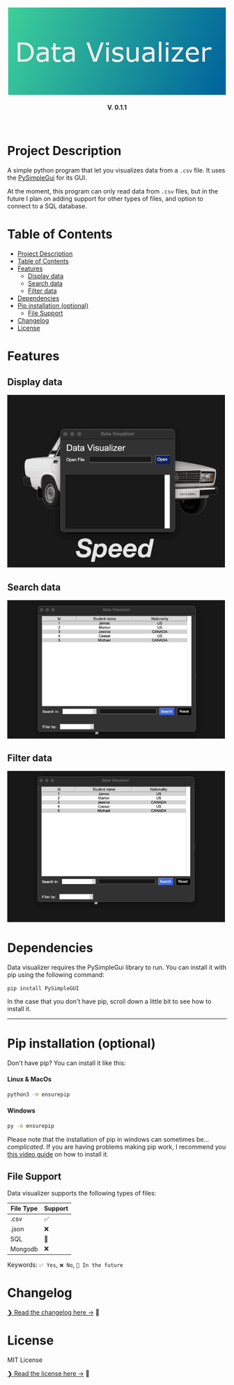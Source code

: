 <h4 align='center'>
    <a href="https://github.com/AsleyR/data_visualizer">
        <img src="./media/images/data_visualizer_title.png"
        alt="data-visualizer"/>
    </a>
    <br>
    <br>
    V. 0.1.1
</h4>

<br>

# Project Description
A simple python program that let you visualizes data from a `.csv` file. It uses the [PySimpleGui](https://github.com/PySimpleGUI) for its GUI. 

At the moment, this program can only read data from `.csv` files, but in the future I plan on adding support for other types of files, and option to connect to a SQL database.

# Table of Contents

- [Project Description](#project-description)
- [Table of Contents](#table-of-contents)
- [Features](#features)
  - [Display data](#display-data)
  - [Search data](#search-data)
  - [Filter data](#filter-data)
- [Dependencies](#dependencies)
- [Pip installation (optional)](#pip-installation-optional)
  - [File Support](#file-support)
- [Changelog](#changelog)
- [License](#license)

# Features

## Display data

<img src="./media/gifs/open-gif.gif" width="500">
<br>

## Search data

<img src="./media/gifs/search-gif.gif" width="500">
<br>

## Filter data

<img src="./media/gifs/filter-gif.gif" width="500">
<br>

# Dependencies

Data visualizer requires the PySimpleGui library to run. You can install it with pip using the following command:

```shell
pip install PySimpleGUI
```

In the case that you don't have pip, scroll down a little bit to see how to install it.

---

# Pip installation (optional)

Don't have pip? You can install it like this:

<h4>Linux & MacOs</h4>

```bash
python3 -m ensurepip
```

<h4>Windows</h4>

```bash
py -m ensurepip
```
Please note that the installation of pip in windows can sometimes be... _complicated_. If you are having problems making pip work, I recommend you [this video guide](https://youtu.be/c_qNC1lL4qA) on how to install it.

## File Support

Data visualizer supports the following types of files:

| File Type | Support |
| --------- | ------- |
| .csv | ✅ |
| .json | ❌ |
| SQL | 📅 |
| Mongodb | ❌ |

Keywords: `✅ Yes`, `❌ No`, `📅 In the future`

# Changelog

[❯ Read the changelog here →](CHANGELOG.md) 📄

# License

MIT License

[❯ Read the license here →](LICENSE.md) 🔏

